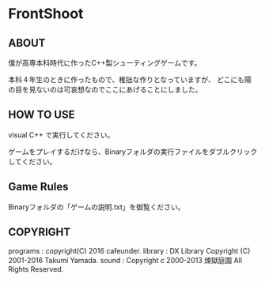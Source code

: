# FrontShoot
## ABOUT
僕が高専本科時代に作ったC++製シューティングゲームです。

本科４年生のときに作ったもので、稚拙な作りとなっていますが、
どこにも陽の目を見ないのは可哀想なのでここにあげることにしました。

## HOW TO USE
visual C++ で実行してください。

ゲームをプレイするだけなら、Binaryフォルダの実行ファイルをダブルクリックしてください。

## Game Rules
Binaryフォルダの「ゲームの説明.txt」を御覧ください。

## COPYRIGHT
programs : copyright(C) 2016 cafeunder.
library : DX Library Copyright (C) 2001-2016 Takumi Yamada.
sound : Copyright c 2000-2013 煉獄庭園 All Rights Reserved.
